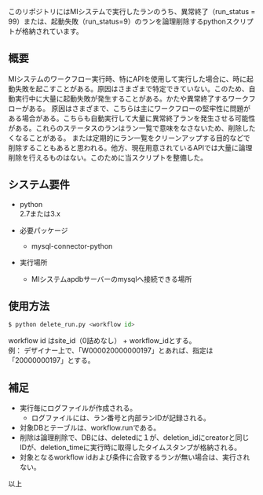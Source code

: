 このリポジトリにはMIシステムで実行したランのうち、異常終了（run_status = 99）または、起動失敗（run_status=9）のランを論理削除するpythonスクリプトが格納されています。

## 概要
MIシステムのワークフロー実行時、特にAPIを使用して実行した場合に、時に起動失敗を起こすことがある。原因はさまざまで特定できていない。このため、自動実行中に大量に起動失敗が発生することがある。かたや異常終了するワークフローがある。
原因はさまざまで、こちらは主にワークフローの堅牢性に問題がある場合がある。こちらも自動実行して大量に異常終了ランを発生させる可能性がある。これらのステータスのランはラン一覧で意味をなさないため、削除したくなることがある。
または定期的にラン一覧をクリーンアップする目的などで削除することもあると思われる。他方、現在用意されているAPIでは大量に論理削除を行えるものはない。このために当スクリプトを整備した。

## システム要件
* python  
  2.7または3.x

* 必要パッケージ
  + mysql-connector-python

* 実行場所
  + MIシステムapdbサーバーのmysqlへ接続できる場所

## 使用方法
```python
$ python delete_run.py <workflow id>
```

workflow id はsite_id（0詰めなし） + workflow_idとする。  
例：
デザイナー上で、「W000020000000197」とあれば、指定は「20000000197」とする。

## 補足
* 実行毎にログファイルが作成される。
  * ログファイルには、ラン番号と内部ランIDが記録される。
* 対象DBとテーブルは、workflow.runである。
* 削除は論理削除で、DBには、deletedに１が、deletion_idにcreatorと同じIDが、deletion_timeに実行時に取得したタイムスタンプが格納される。
* 対象となるworkflow idおよび条件に合致するランが無い場合は、実行されない。

以上
